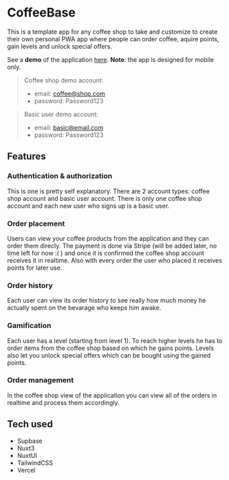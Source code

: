 # CoffeeBase

This is a template app for any coffee shop to take and customize to create their own personal PWA app where people can order coffee, aquire points, gain levels and unlock special offers.

See a **demo** of the application [here](https://coffee-base.vercel.app/). **Note**: the app is designed for mobile only.

> Coffee shop demo account:
> - email: coffee@shop.com
> - password: Password123

> Basic user demo account:
> - email: basic@email.com
> - password: Password123

## Features

### Authentication & authorization

This is one is pretty self explanatory. There are 2 account types: coffee shop account and basic user account. There is only one coffee shop account and each new user who signs up is a basic user.

### Order placement

Users can view your coffee products from the application and they can order them direcly. The payment is done via Stripe (will be added later, no time left for now :( ) and once it is confirmed the coffee shop account receives it in realtime. Also with every order the user who placed it receives points for later use.

### Order history

Each user can view its order history to see really how much money he actually spent on the bevarage who keeps him awake.

### Gamification

Each user has a level (starting from level 1). To reach higher levels he has to order items from the coffee shop based on which he gains points. Levels also let you unlock special offers which can be bought using the gained points.

### Order management

In the coffee shop view of the application you can view all of the orders in realtime and process them accordingly.

## Tech used

- Supbase
- Nuxt3
- NuxtUI
- TailwindCSS
- Vercel
